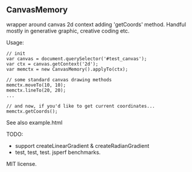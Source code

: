 
CanvasMemory 
------------

wrapper around canvas 2d context adding 'getCoords' method.
Handful mostly in generative graphic, creative coding etc.

Usage:

    // init
    var canvas = document.querySelector('#test_canvas');
    var ctx = canvas.getContext('2d');
    var memctx = new CanvasMemory().applyTo(ctx);
    
    // some standard canvas drawing methods
    memctx.moveTo(10, 10);
    memctx.lineTo(20, 20);
    ...
    
    // and now, if you'd like to get current coordinates...
    memctx.getCoords();

See also example.html

TODO:

- support createLinearGradient & createRadianGradient
- test, test, test. jsperf benchmarks.

MIT license.
 
